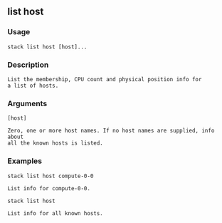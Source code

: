 ## list host

### Usage

``stack list host [host]...``

### Description


	List the membership, CPU count and physical position info for
	a list of hosts.

	

### Arguments

`[host]`

	Zero, one or more host names. If no host names are supplied, info about
	all the known hosts is listed.
	


### Examples
`stack list host compute-0-0`


	List info for compute-0-0.
	

`stack list host`


	List info for all known hosts.
	



